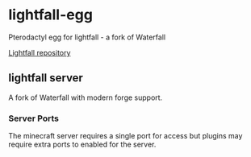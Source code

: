 # lightfall-egg
Pterodactyl egg for lightfall - a fork of Waterfall

[Lightfall repository](https://github.com/ArclightPowered/lightfall)

## lightfall server
A fork of Waterfall with modern forge support.

### Server Ports
The minecraft server requires a single port for access but plugins may require extra ports to enabled for the server.
